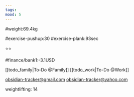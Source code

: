 ```yaml
---
tags:
mood: 5
---
```


#weight:69.4kg

#exercise-pushup:30
#exercise-plank:93sec

⭐⭐

#finance/bank1:-3.1USD

[[todo_family|To-Do @Family]]
[[todo_work|To-Do @Work]]

obsidian-tracker@gmail.com
obsidian-tracker@yahoo.com

weightlifting: 14
